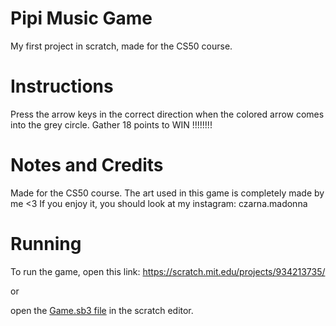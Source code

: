 # Pipi Music Game
My first project in scratch, made for the CS50 course.


# Instructions
Press the arrow keys in the correct direction when the colored arrow comes into the grey circle. Gather 18 points to WIN !!!!!!!!

# Notes and Credits
Made for the CS50 course. The art used in this game is completely made by me <3 If you enjoy it, you should look at my instagram: czarna.madonna

# Running
To run the game, open this link:
https://scratch.mit.edu/projects/934213735/

or

open the [Game.sb3 file](./Game.sb3) in the scratch editor.